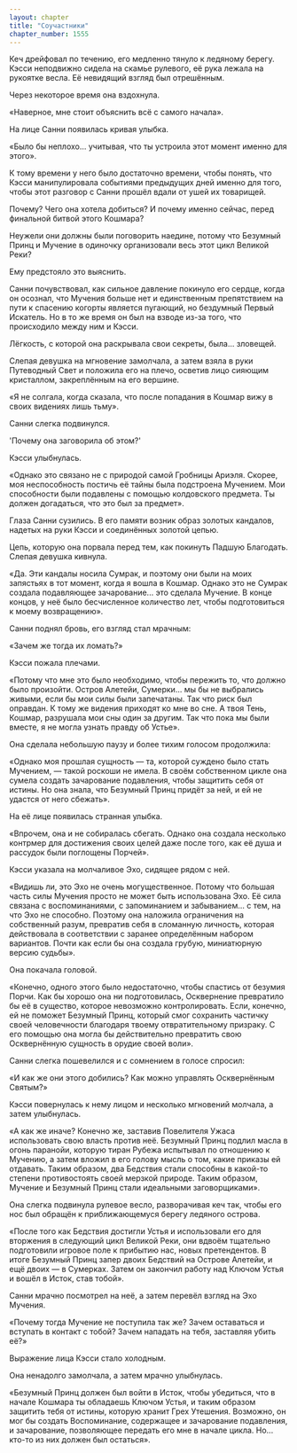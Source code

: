 ```yaml
---
layout: chapter
title: "Соучастники"
chapter_number: 1555
---
```




Кеч дрейфовал по течению, его медленно тянуло к ледяному берегу. Кэсси неподвижно сидела на скамье рулевого, её рука лежала на рукоятке весла. Её невидящий взгляд был отрешённым.

Через некоторое время она вздохнула.

«Наверное, мне стоит объяснить всё с самого начала».

На лице Санни появилась кривая улыбка.

«Было бы неплохо... учитывая, что ты устроила этот момент именно для этого».

К тому времени у него было достаточно времени, чтобы понять, что Кэсси манипулировала событиями предыдущих дней именно для того, чтобы этот разговор с Санни прошёл вдали от ушей их товарищей.

Почему? Чего она хотела добиться? И почему именно сейчас, перед финальной битвой этого Кошмара?

Неужели они должны были поговорить наедине, потому что Безумный Принц и Мучение в одиночку организовали весь этот цикл Великой Реки?

Ему предстояло это выяснить.

Санни почувствовал, как сильное давление покинуло его сердце, когда он осознал, что Мучения больше нет и единственным препятствием на пути к спасению когорты является пугающий, но бездумный Первый Искатель. Но в то же время он был на взводе из-за того, что происходило между ним и Кэсси.

Лёгкость, с которой она раскрывала свои секреты, была... зловещей.

Слепая девушка на мгновение замолчала, а затем взяла в руки Путеводный Свет и положила его на плечо, осветив лицо сияющим кристаллом, закреплённым на его вершине.

«Я не солгала, когда сказала, что после попадания в Кошмар вижу в своих видениях лишь тьму».

Санни слегка подвинулся.

'Почему она заговорила об этом?'

Кэсси улыбнулась.

«Однако это связано не с природой самой Гробницы Ариэля. Скорее, моя неспособность постичь её тайны была подстроена Мучением. Мои способности были подавлены с помощью колдовского предмета. Ты должен догадаться, что это был за предмет».

Глаза Санни сузились. В его памяти возник образ золотых кандалов, надетых на руки Кэсси и соединённых золотой цепью.

Цепь, которую она порвала перед тем, как покинуть Падшую Благодать. Слепая девушка кивнула.

«Да. Эти кандалы носила Сумрак, и поэтому они были на моих запястьях в тот момент, когда я вошла в Кошмар. Однако это не Сумрак создала подавляющее зачарование... это сделала Мучение. В конце концов, у неё было бесчисленное количество лет, чтобы подготовиться к моему возвращению».

Санни поднял бровь, его взгляд стал мрачным:

«Зачем же тогда их ломать?»

Кэсси пожала плечами.

«Потому что мне это было необходимо, чтобы пережить то, что должно было произойти. Остров Алетейи, Сумерки... мы бы не выбрались живыми, если бы мои силы были запечатаны. Так что риск был оправдан. К тому же видения приходят ко мне во сне. А твоя Тень, Кошмар, разрушала мои сны один за другим. Так что пока мы были вместе, я не могла узнать правду об Устье».

Она сделала небольшую паузу и более тихим голосом продолжила:

«Однако моя прошлая сущность — та, которой суждено было стать Мучением, — такой роскоши не имела. В своём собственном цикле она сумела создать зачарование подавления, чтобы защитить себя от истины. Но она знала, что Безумный Принц придёт за ней, и ей не удастся от него сбежать».

На её лице появилась странная улыбка.

«Впрочем, она и не собиралась сбегать. Однако она создала несколько контрмер для достижения своих целей даже после того, как её душа и рассудок были поглощены Порчей».

Кэсси указала на молчаливое Эхо, сидящее рядом с ней.

«Видишь ли, это Эхо не очень могущественное. Потому что большая часть силы Мучения просто не может быть использована Эхо. Её сила связана с воспоминаниями, с запоминанием и забыванием... с тем, на что Эхо не способно. Поэтому она наложила ограничения на собственный разум, превратив себя в сломанную личность, которая действовала в соответствии с заранее определённым набором вариантов. Почти как если бы она создала грубую, миниатюрную версию судьбы».

Она покачала головой.

«Конечно, одного этого было недостаточно, чтобы спастись от безумия Порчи. Как бы хорошо она ни подготовилась, Осквернение превратило бы её в существо, которое невозможно контролировать. Если, конечно, ей не поможет Безумный Принц, который смог сохранить частичку своей человечности благодаря твоему отвратительному призраку. С его помощью она могла бы действительно превратить свою Осквернённую сущность в орудие своей воли».

Санни слегка пошевелился и с сомнением в голосе спросил:

«И как же они этого добились? Как можно управлять Осквернённым Святым?»

Кэсси повернулась к нему лицом и несколько мгновений молчала, а затем улыбнулась.

«А как же иначе? Конечно же, заставив Повелителя Ужаса использовать свою власть против неё. Безумный Принц подлил масла в огонь паранойи, которую тиран Рубежа испытывал по отношению к Мучению, а затем вложил в его голову мысль о том, какие приказы ей отдавать. Таким образом, два Бедствия стали способны в какой-то степени противостоять своей мерзкой природе. Таким образом, Мучение и Безумный Принц стали идеальными заговорщиками».

Она слегка подвинула рулевое весло, разворачивая кеч так, чтобы его нос был обращён к приближающемуся берегу ледяного острова.

«После того как Бедствия достигли Устья и использовали его для вторжения в следующий цикл Великой Реки, они вдвоём тщательно подготовили игровое поле к прибытию нас, новых претендентов. В итоге Безумный Принц запер двоих Бедствий на Острове Алетейи, и ещё двоих — в Сумерках. Затем он закончил работу над Ключом Устья и вошёл в Исток, став тобой».

Санни мрачно посмотрел на неё, а затем перевёл взгляд на Эхо Мучения.

«Почему тогда Мучение не поступила так же? Зачем оставаться и вступать в контакт с тобой? Зачем нападать на тебя, заставляя убить её?»

Выражение лица Кэсси стало холодным.

Она ненадолго замолчала, а затем мрачно улыбнулась.

«Безумный Принц должен был войти в Исток, чтобы убедиться, что в начале Кошмара ты обладаешь Ключом Устья, и таким образом защитить тебя от истины, которую хранит Грех Утешения. Возможно, он мог бы создать Воспоминание, содержащее и зачарование подавления, и зачарование, позволяющее передать его мне в начале цикла. Но... кто-то из них должен был остаться».

